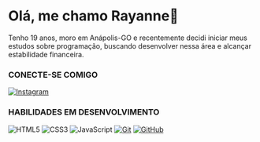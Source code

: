 # Olá, me chamo Rayanne👋
  Tenho 19 anos, moro em Anápolis-GO e recentemente decidi iniciar meus estudos sobre programação, buscando desenvolver nessa área e alcançar estabilidade financeira.

### CONECTE-SE COMIGO
[![Instagram](https://img.shields.io/badge/Instagram-000?style=for-the-badge&logo=instagram)](https://instagram.com/eurayannelarissa?igshid=OGQ5ZDc2ODk2ZA)

### HABILIDADES EM DESENVOLVIMENTO
![HTML5](https://img.shields.io/badge/HTML-000?style=for-the-badge&logo=html5&logoColor=30A3DC)
![CSS3](https://img.shields.io/badge/CSS3-000?style=for-the-badge&logo=css3&logoColor=E94D5F)
![JavaScript](https://img.shields.io/badge/JavaScript-000?style=for-the-badge&logo=javascript&logoColor=30A3DC)
[![Git](https://img.shields.io/badge/Git-000?style=for-the-badge&logo=git&logoColor=E94D5F)](https://git-scm.com/doc)
[![GitHub](https://img.shields.io/badge/GitHub-000?style=for-the-badge&logo=github&logoColor=30A3DC)](https://docs.github.com/)
